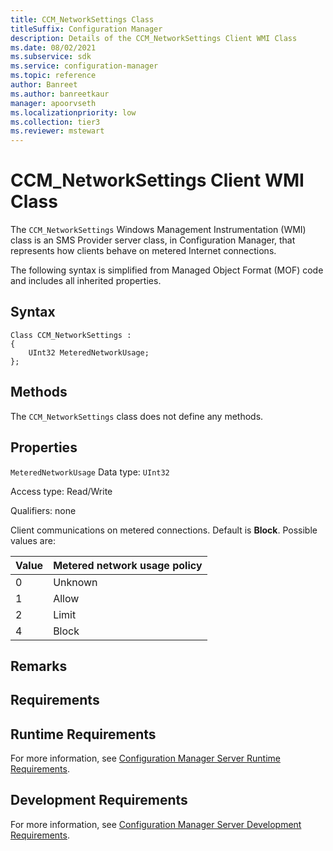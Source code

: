 ```yaml
---
title: CCM_NetworkSettings Class
titleSuffix: Configuration Manager
description: Details of the CCM_NetworkSettings Client WMI Class
ms.date: 08/02/2021
ms.subservice: sdk
ms.service: configuration-manager
ms.topic: reference
author: Banreet
ms.author: banreetkaur
manager: apoorvseth
ms.localizationpriority: low
ms.collection: tier3
ms.reviewer: mstewart
---
```


# CCM_NetworkSettings Client WMI Class
The `CCM_NetworkSettings` Windows Management Instrumentation (WMI) class is an SMS Provider server class, in Configuration Manager, that represents how clients behave on metered Internet connections.

 The following syntax is simplified from Managed Object Format (MOF) code and includes all inherited properties.

## Syntax

```
Class CCM_NetworkSettings :
{
    UInt32 MeteredNetworkUsage;
};
```

## Methods
 The `CCM_NetworkSettings` class does not define any methods.

## Properties
 `MeteredNetworkUsage`
 Data type: `UInt32`

 Access type: Read/Write

 Qualifiers: none

 Client communications on metered connections. Default is **Block**. Possible values are:

|Value|Metered network usage policy|
|-|-|
|0|Unknown|
|1|Allow|
|2|Limit|
|4|Block|

## Remarks

## Requirements

## Runtime Requirements
 For more information, see [Configuration Manager Server Runtime Requirements](../../../../../develop/core/reqs/server-runtime-requirements.md).

## Development Requirements
 For more information, see [Configuration Manager Server Development Requirements](../../../../../develop/core/reqs/server-development-requirements.md).
